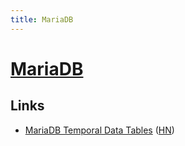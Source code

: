 ```yaml
---
title: MariaDB
---
```


# [MariaDB](https://mariadb.com/)

## Links

- [MariaDB Temporal Data Tables](https://mariadb.com/kb/en/temporal-data-tables/) ([HN](https://news.ycombinator.com/item?id=23808444))
